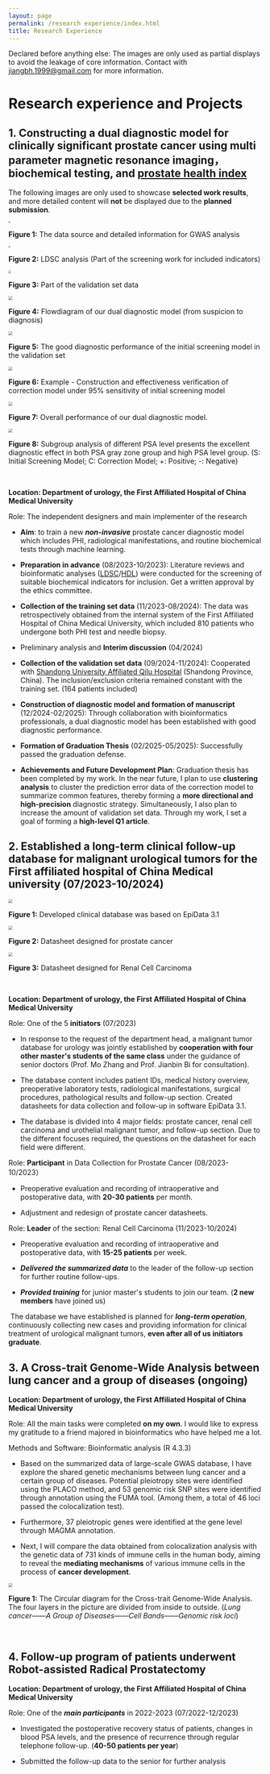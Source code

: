 ```yaml
---
layout: page
permalink: /research experience/index.html
title: Research Experience
---
```


Declared before anything else: The images are only used as partial displays to avoid the leakage of core information. Contact with  jiangbh.1999@gmail.com for more information.

# Research experience and Projects

## 1. Constructing a dual diagnostic model for clinically significant prostate cancer using multi parameter magnetic resonance imaging，biochemical testing, and [prostate health index](https://pmc.ncbi.nlm.nih.gov/articles/PMC3943368/) 

The following images are only used to showcase **selected work results**, and more detailed content will **not** be displayed due to the **planned submission**.

<img src="https://NelsonJiang1999.github.io/images/MRCIEU.jpg" style="zoom: 25%;" />

**Figure 1:** The data source and detailed information for GWAS analysis

<img src="https://NelsonJiang1999.github.io/images/PHI-LDSC.jpg" style="zoom: 25%;" />

**Figure 2:** LDSC analysis (Part of the screening work for included indicators)

<img src="https://NelsonJiang1999.github.io/images/PHI-data.jpg" style="zoom: 33%;" />

**Figure 3:** Part of the validation set data

<img src="https://NelsonJiang1999.github.io/images/Flowdiagram.jpg" style="zoom: 50%;" />

**Figure 4:** Flowdiagram of our dual diagnostic model (from suspicion to diagnosis)

<img src="https://NelsonJiang1999.github.io/images/Screening.jpg" style="zoom: 50%;" />

**Figure 5:** The good diagnostic performance of the initial screening model in the validation set

<img src="https://NelsonJiang1999.github.io/images/95.jpg" style="zoom: 50%;" />

**Figure 6:** Example - Construction and effectiveness verification of correction model under 95% sensitivity of initial screening model

<img src="https://NelsonJiang1999.github.io/images/Result.jpg" style="zoom: 50%;" />

**Figure 7:** Overall performance of our dual diagnostic model.

<img src="https://NelsonJiang1999.github.io/images/PSA.jpg" style="zoom: 50%;" />

**Figure 8:** Subgroup analysis of different PSA level presents the excellent diagnostic effect in both PSA gray zone group and high PSA level group. (S: Initial Screening Model; C: Correction Model; +: Positive; -: Negative)

<br>

**Location: Department of urology, the First Affiliated Hospital of China Medical University**<br>

Role: The independent designers and main implementer of the research<br>

- **Aim**: to train a new ***non-invasive*** prostate cancer diagnostic model which includes PHI, radiological manifestations, and routine biochemical tests through machine learning.<br>

- **Preparation in advance** (08/2023-10/2023): Literature reviews and bioinformatic analyses ([LDSC](https://www.nature.com/articles/ng.3406)/[HDL](https://www.nature.com/articles/s41588-020-0653-y)) were conducted for the screening of suitable biochemical indicators for inclusion. Get a written approval by the ethics committee.<br>

- **Collection of the training set data**  (11/2023-08/2024): The data was retrospectively obtained from the internal system of the First Affiliated Hospital of China Medical University, which included 810 patients who undergone both PHI test and needle biopsy.<br>

- Preliminary analysis and **Interim discussion** (04/2024)<br>

- **Collection of the validation set data** (09/2024-11/2024): Cooperated with [Shandong University Affiliated Qilu Hospital](https://www.qiluhospital.com/en/) (Shandong Province, China). The inclusion/exclusion criteria remained constant with the training set. (164 patients included)<br>

- **Construction of diagnostic model and formation of manuscript** (12/2024-02/2025): Through collaboration with bioinformatics professionals, a dual diagnostic model has been established with good diagnostic performance.  

- **Formation of Graduation Thesis** (02/2025-05/2025): Successfully passed the graduation defense.<br>

- **Achievements and Future Development Plan**: Graduation thesis has been completed by my work. In the near future, I plan to use **clustering analysis** to cluster the prediction error data of the correction model to summarize common features, thereby forming a **more directional and high-precision** diagnostic strategy. Simultaneously, I also plan to  increase the amount of validation set data. Through my work, I set a goal of forming a **high-level Q1 article**.

## 2. Established a long-term clinical follow-up database for malignant urological tumors for the First affiliated hospital of China Medical university (07/2023-10/2024)

<img src="https://NelsonJiang1999.github.io/images/ONCO-E.jpg" style="zoom:50%;" />

**Figure 1:** Developed clinical database was based on EpiData 3.1

<img src="https://NelsonJiang1999.github.io/images/ONCO-P.jpg" style="zoom:50%;" />

**Figure 2:** Datasheet designed for prostate cancer

<img src="https://NelsonJiang1999.github.io/images/ONCO-K.jpg" style="zoom:50%;" />

**Figure 3:** Datasheet designed for Renal Cell Carcinoma

<br>

**Location: Department of urology, the First Affiliated Hospital of China Medical University**<br>

Role: One of the 5 **initiators** (07/2023)<br>

- In response to the request of the department head, a malignant tumor database for urology was jointly established by **cooperation with four other master's students of the same class** under the guidance of senior doctors (Prof. Mo Zhang and Prof. Jianbin Bi for consultation).<br>

- The database content includes patient IDs, medical history overview, preoperative laboratory tests, radiological manifestations, surgical procedures, pathological results and follow-up section. Created datasheets for data collection and follow-up in software EpiData 3.1.<br>

- The database is divided into 4 major fields: prostate cancer, renal cell carcinoma and urothelial malignant tumor, and follow-up section. Due to the different focuses required, the questions on the datasheet for each field were different.<br>

Role: **Participant** in Data Collection for Prostate Cancer   (08/2023-10/2023）<br>

- Preoperative evaluation and recording of intraoperative and postoperative data, with **20-30 patients** per month.<br>

- Adjustment and redesign of prostate cancer datasheets.<br>

Role: **Leader** of the section: Renal Cell Carcinoma  (11/2023-10/2024)<br>

- Preoperative evaluation and recording of intraoperative and postoperative data, with **15-25 patients** per week.<br>

- ***Delivered the summarized data*** to the leader of the follow-up section for further routine follow-ups.<br>

- ***Provided training*** for junior master's students to join our team. (**2 new members** have joined us)<br>

​       The database we have established is planned for ***long-term operation***, continuously collecting new cases and providing information for clinical treatment of urological malignant tumors, **even after all of us initiators graduate**.<br>

## 3. A Cross-trait Genome-Wide Analysis between lung cancer and a group of diseases (ongoing)

 **Location: Department of urology, the First Affiliated Hospital of China Medical University**<br>

Role: All the main tasks were completed **on my own**.  I would like to express my gratitude to a friend majored in  bioinformatics who have helped me a lot.<br>

Methods and Software: Bioinformatic analysis (R 4.3.3)<br>

- Based on the summarized  data of large-scale GWAS database, I have explore the shared genetic mechanisms between lung cancer and a certain group of diseases. Potential pleiotropy sites were identified using the PLACO method, and 53 genomic risk SNP sites were identified through annotation using the FUMA tool. (Among them, a total of 46 loci passed the colocalization test). <br>

- Furthermore, 37 pleiotropic genes were identified at the gene level through MAGMA annotation. <br>
- Next, I will compare the data obtained from colocalization analysis with the genetic data of 731 kinds of immune cells in the human body, aiming to reveal the **mediating mechanisms** of various immune cells in the process of  **cancer development**. <br>

<img src="https://NelsonJiang1999.github.io/images/GWAS.jpg" style="zoom:50%;" />

**Figure 1:** The Circular diagram for the Cross-trait Genome-Wide Analysis. The four layers in the picture are divided from inside to outside. (*Lung cancer——A Group of Diseases——Cell Bands——Genomic risk loci*)

<br>

## 4. Follow-up program of patients underwent Robot-assisted Radical Prostatectomy

 **Location: Department of urology, the First Affiliated Hospital of China Medical University**<br>

Role: One of the ***main participants*** in 2022-2023  (07/2022-12/2023)<br>

- Investigated the postoperative recovery status of patients, changes in blood PSA levels, and the presence of recurrence through regular telephone follow-up. (**40-50 patients per year**)<br>

- Submitted the follow-up data to the senior for further analysis<br>

